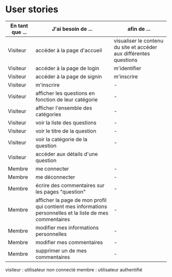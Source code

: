 
# User stories


|En tant que ... | J'ai besoin de ... | afin de ... |
|-|-|-|
| Visiteur | accéder à la page d'accueil | visualiser le contenu du site et accéder aux différentes questions |
| Visiteur | accéder à la page de login | m'identifier |
| Visiteur | accéder à la page de signin | m'inscrire |
| Visiteur | m'inscrire | - |
| Visiteur | afficher les questions en fonction de leur catégorie | - |
| Visiteur | afficher l'ensemble des catégories | - | 
| Visiteur | voir la liste des questions | - |
| Visiteur | voir le titre de la question | - |
| Visiteur | voir la catégorie de la question | - |
| Visiteur | accéder aux détails d'une question | |
| Membre | me connecter| - |
| Membre | me déconnecter| - |
| Membre | écrire des commentaires sur les pages "question"  | - |
| Membre | afficher la page de mon profil qui contient mes informations personnelles et la liste de mes commentaires | - |
| Membre | modifier mes informations personnelles | - |
| Membre | modifier mes commentaires | - |
| Membre | supprimer un de mes commentaires | - |

visiteur : utilisateur non connecté
membre : utilisateur authentifié